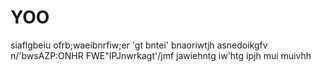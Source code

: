 # YOO
siaflgbeiu ofrb;waeibnrfiw;er 'gt bntei' bnaoriwtjh asnedoikgfv n/'bwsAZP:ONHR FWE"IPJnwrkagt'/jmf jawiehntg iw'htg ipjh 
mui muivhh
